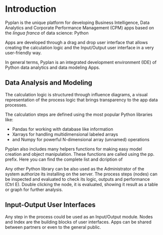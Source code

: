
# Introduction
Pyplan is the unique platform for developing Business Intelligence, Data Analytics and Corporate Performance Management (CPM) apps based on the *lingua franca* of data science: Python

Apps are developed through a drag and drop user interface that allows creating the calculation logic and the Input/Output user interface in a very user-friendly way.

In general terms, Pyplan is an integrated development environment (IDE) of Python data analytics and data modeling Apps.

## Data Analysis and Modeling
The calculation logic is structured through influence diagrams, a visual representation of the process logic that brings transparency to the app data processes.

The calculation steps are defined using the most popular Python libraries like:

 - Pandas for working with database like information 
 - Xarrays for handling multidimensional labeled arrays 
 - and Numpy for powerful N-dimensional array (unnamed) operations

Pyplan also includes many helpers functions for making easy model creation and object manipulation. These functions are called using the pp. prefix.
Here you can find the complete list and dcription of 

Any other Python library can be also used as the Administrator of the system authorize its installing on the server.
The process steps (nodes) can be inspected and evaluated to check its logic, outputs and performance (Ctrl E).
Double clicking the node, it is evaluated, showing it result as a table or graph for further analysis.

## Input-Output User Interfaces
Any step in the process could be used as an Input/Output module. Nodes and Index are the building blocks of user interfaces.
Apps can be shared between partners or even to the general public.



<!--stackedit_data:
eyJoaXN0b3J5IjpbLTE1MzE0NTY4NDMsMTE4NDAzMjU3NiwyMD
gzNjM3MTU3LDU4NzM4MTkwNSwtMTk3NTE3NjMwMywtNjI5MjM3
ODA2LC05NDgxNTc5MTQsOTI4NzA4MDYwLC0zNTExNzQ2OTIsMT
Y2MjYwMjE5MCw4ODM3ODMzNDQsMTc3NTA5NDUyNCw4MTM4NDM4
NjQsLTE2ODQxMzIwODksLTE1NjU5ODIxMjAsLTEzNzUzNTU0Ni
w4MDIwMTIyMjgsMjA5MTY5MTY2MCwtNTM3ODY1NF19
-->